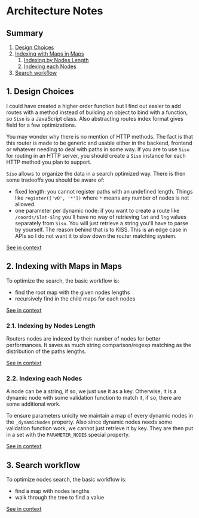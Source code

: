 [//]: # ( )
[//]: # (This file is automatically generated by the `jsarch`)
[//]: # (module. Do not change it elsewhere, changes would)
[//]: # (be overriden.)
[//]: # ( )
# Architecture Notes

## Summary

1. [Design Choices](#1-design-choices)
2. [Indexing with Maps in Maps](#2-indexing-with-maps-in-maps)
   1. [Indexing by Nodes Length](#21-indexing-by-nodes-length)
   2. [Indexing each Nodes](#22-indexing-each-nodes)
3. [Search workflow](#3-search-workflow)


## 1. Design Choices

I could have created a higher order function but I find
 out easier to add routes with a method instead of
 building an object to bind with a function, so `Siso` is
 a JavaScript class. Also abstracting routes index format
 gives field for a few optimizations.

You may wonder why there is no mention of HTTP methods.
 The fact is that this router is made to be generic and
 usable either in the backend, frontend or whatever needing
 to deal with paths in some way. If you are to use `Siso`
 for routing in an HTTP server, you should create a `Siso`
 instance for each HTTP method you plan to support.

 `Siso` allows to organize the data in a search optimized
 way. There is then some tradeoffs you should be
 aware of:

- fixed length: you cannot register paths with an
 undefined length. Things like `register(['v0', '*'])`
 where `*` means any number of nodes is not allowed.
- one parameter per dynamic node: if you want to create a route
 like `/coords/$lat-$lng` you'll have no way of retrieving
`lat` and `lng` values separately from `Siso`. You will just
 retrieve a string you'll have to parse by yourself. The
 reason behind that is to KISS. This is an edge case in APIs
 so I do not want it to slow down the router matching system.

[See in context](./src/index.ts#L40-L69)



## 2. Indexing with Maps in Maps

To optimize the search, the basic workflow is:
- find the root map with the given nodes lengths
- recursively find in the child maps for each nodes

[See in context](./src/index.ts#L114-L119)



### 2.1. Indexing by Nodes Length

Routers nodes are indexed by their number of nodes
 for better performances. It saves as much string
 comparison/regexp matching as the distribution of the
 paths lengths.

[See in context](./src/index.ts#L127-L133)



### 2.2. Indexing each Nodes

A node can be a string, if so, we just use it as a key.
 Otherwise, it is a dynamic node with some validation
 function to match it, if so, there are some additional
 work.

To ensure parameters unicity we maintain a map of every
 dynamic nodes in the `_dynamicNodes` property. Also since
 dynamic nodes needs some validation function work,
 we cannot just retrieve it by key. They are then put in
 a set with the `PARAMETER_NODES` special property.

[See in context](./src/index.ts#L142-L154)



## 3. Search workflow

To optimize nodes search, the basic workflow is:
- find a map with nodes lengths
- walk through the tree to find a value

[See in context](./src/index.ts#L283-L288)

